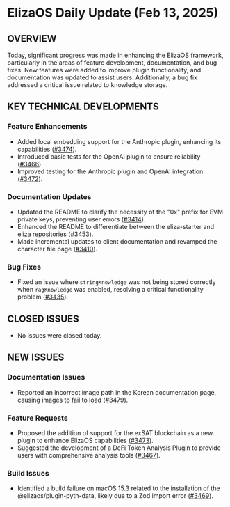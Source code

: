 # ElizaOS Daily Update (Feb 13, 2025)

## OVERVIEW 
Today, significant progress was made in enhancing the ElizaOS framework, particularly in the areas of feature development, documentation, and bug fixes. New features were added to improve plugin functionality, and documentation was updated to assist users. Additionally, a bug fix addressed a critical issue related to knowledge storage.

## KEY TECHNICAL DEVELOPMENTS

### Feature Enhancements
- Added local embedding support for the Anthropic plugin, enhancing its capabilities ([#3474](https://github.com/elizaos/eliza/pull/3474)).
- Introduced basic tests for the OpenAI plugin to ensure reliability ([#3466](https://github.com/elizaos/eliza/pull/3466)).
- Improved testing for the Anthropic plugin and OpenAI integration ([#3472](https://github.com/elizaos/eliza/pull/3472)).

### Documentation Updates
- Updated the README to clarify the necessity of the "0x" prefix for EVM private keys, preventing user errors ([#3414](https://github.com/elizaos/eliza/pull/3414)).
- Enhanced the README to differentiate between the eliza-starter and eliza repositories ([#3453](https://github.com/elizaos/eliza/pull/3453)).
- Made incremental updates to client documentation and revamped the character file page ([#3410](https://github.com/elizaos/eliza/pull/3410)).

### Bug Fixes
- Fixed an issue where `stringKnowledge` was not being stored correctly when `ragKnowledge` was enabled, resolving a critical functionality problem ([#3435](https://github.com/elizaos/eliza/pull/3435)).

## CLOSED ISSUES
- No issues were closed today.

## NEW ISSUES

### Documentation Issues
- Reported an incorrect image path in the Korean documentation page, causing images to fail to load ([#3479](https://github.com/elizaos/eliza/issues/3479)).

### Feature Requests
- Proposed the addition of support for the exSAT blockchain as a new plugin to enhance ElizaOS capabilities ([#3473](https://github.com/elizaos/eliza/issues/3473)).
- Suggested the development of a DeFi Token Analysis Plugin to provide users with comprehensive analysis tools ([#3467](https://github.com/elizaos/eliza/issues/3467)).

### Build Issues
- Identified a build failure on macOS 15.3 related to the installation of the @elizaos/plugin-pyth-data, likely due to a Zod import error ([#3469](https://github.com/elizaos/eliza/issues/3469)).